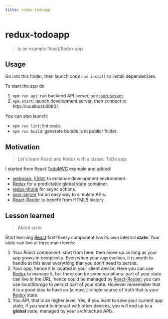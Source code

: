 ```yaml
---
title: redux-todoapp
---
```

# redux-todoapp

> is an example React/Redux app

## Usage

Go into this folder, then launch once `npm install` to install dependencies.

To start the app do

1. `npm run api`: run backend API server, see [json-server].
2. `npm start`: launch development server, then connect to http://localhost:8080/.

You can also launch:

* `npm run lint`: lint code.
* `npm run build`: generate bundle.js in public/ folder.

## Motivation

> Let's learn React and Redux with a classic ToDo app.

I started from React [TodoMVC] example and added:

* [webpack], [ESlint] to enhance development environment.
* [Redux] for a predictable global state container.
* [redux-thunk] for async actions.
* [json-server] for an easy way to simulate APIs.
* [React-Router] to benefit from HTML5 history.

## Lesson learned

> About state

Start learning [React] first! Every component has its own internal **state**. Your state can live at three main levels:

1. Your *React component*: start from here, then move up as long as your app grows in complexity. Even when your app evolves, it is worth to handle at this level everything that you don't need to persist.
2. Your *app*, hence it is located in your client device. Here you can use [Redux] to manage it, but there can be some variations: part of your state can live in the URL, hence could be managed by [React-Router]; you can use *localStorage* to persist part of your state. However rememeber that it is a good idea to have an (almost :) single source of truth that is your [Redux] state.
3. You *API*, that is an higher level. Yes, if you want to save your current app state, if you want to interact with other devices, you will end up to a **global** state, managed by your architecture APIs.

[ESlint]: http://eslint.org/
[webpack]: https://webpack.github.io/
[React]: https://facebook.github.io/react/
[Redux]: http://redux.js.org/
[React-Router]: https://reacttraining.com/react-router/
[json-server]: https://github.com/typicode/json-server
[redux-thunk]: https://github.com/gaearon/redux-thunk
[TodoMVC]: http://todomvc.com/
